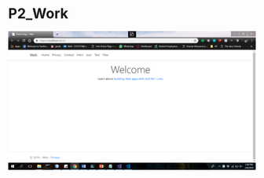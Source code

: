# P2_Work
![Screenshot%20(719)](https://github.com/anuragkumar96/P2_Work/blob/master/Screenshot%20(719).png)
